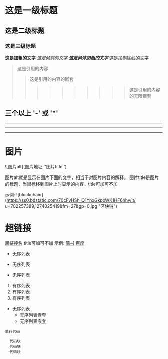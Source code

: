 # 这是一级标题
## 这是二级标题
### 这是三级标题

**这是加粗的文字**
*这是倾斜的文字*
***这是斜体加粗的文字***
~~这是加删除线的文字~~

>这是引用的内容
>>这是引用的内容的嵌套
>>>>>>>>>>这是引用的内容的无限嵌套

三个以上 '-' 或 '*'
---
----
***
*****

# 图片
![图片alt](图片地址 ''图片title'')

图片alt就是显示在图片下面的文字，相当于对图片内容的解释。
图片title是图片的标题，当鼠标移到图片上时显示的内容。title可加可不加

示例:
![blockchain](https://ss0.bdstatic.com/70cFvHSh_Q1YnxGkpoWK1HF6hhy/it/
u=702257389,1274025419&fm=27&gp=0.jpg "区块链")

# 超链接
[超链接名](超链接地址 "超链接title")
title可加可不加
示例:
[简书](http://jianshu.com)
[百度](http://baidu.com)

- 无序列表
+ 无序列表
* 无序列表

1. 有序列表
2. 有序列表
3. 有序列表

- 无序列表
   + 无序列表嵌套
   * 无序列表嵌套

`单行代码`
```
  代码块
  代码块
  代码块
```